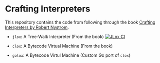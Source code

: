 # Crafting Interpreters

This repository contains the code from following through the book [Crafting Interpreters by Robert Nystrom](https://www.amazon.co.uk/Crafting-Interpreters-Robert-Nystrom/dp/0990582930/ref=sr_1_1).

* `jlox`: A Tree-Walk Interpreter (From the book) [![JLox CI](https://github.com/JoshuaCrocker/crafting-interpreters/actions/workflows/jlox.yml/badge.svg)](https://github.com/JoshuaCrocker/crafting-interpreters/actions/workflows/jlox.yml)

* `clox`: A Bytecode Virtual Machine (From the book) 
* `golox`: A Bytecode Virtul Machine (Custom Go port of `clox`)
